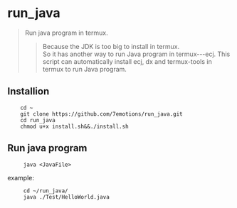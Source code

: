 
# run\_java
> Run java program in termux. 
>> Because the JDK is too big to install in termux.    
>> So it has another way to run Java program in termux---ecj. 
>> This script can automatically install ecj, dx and termux-tools in termux to run Java program. 

<h2>Installion</h2>    

```
    cd ~
    git clone https://github.com/7emotions/run_java.git
    cd run_java
    chmod u+x install.sh&&./install.sh
```

<h2>Run java program</h2>   

```
     java <JavaFile>
```      
  example:     
```
     cd ~/run_java/
     java ./Test/HelloWorld.java
```

